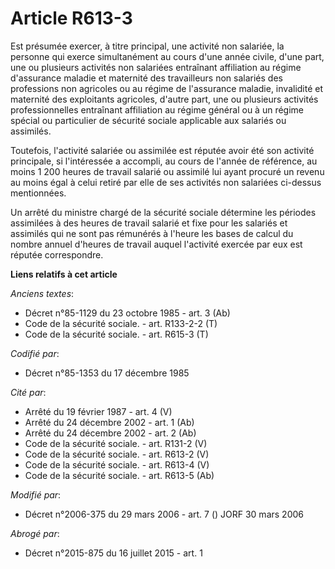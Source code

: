 # Article R613-3

Est présumée exercer, à titre principal, une activité non salariée, la personne qui exerce simultanément au cours d'une année
civile, d'une part, une ou plusieurs activités non salariées entraînant affiliation au régime d'assurance maladie et
maternité des travailleurs non salariés des professions non agricoles ou au régime de l'assurance maladie, invalidité et
maternité des exploitants agricoles, d'autre part, une ou plusieurs activités professionnelles entraînant affiliation au
régime général ou à un régime spécial ou particulier de sécurité sociale applicable aux salariés ou assimilés. 

Toutefois, l'activité salariée ou assimilée est réputée avoir été son activité principale, si l'intéressée a accompli, au
cours de l'année de référence, au moins 1 200 heures de travail salarié ou assimilé lui ayant procuré un revenu au moins égal
à celui retiré par elle de ses activités non salariées ci-dessus mentionnées.

Un arrêté du ministre chargé de la sécurité sociale détermine les périodes assimilées à des heures de travail salarié et fixe
pour les salariés et assimilés qui ne sont pas rémunérés à l'heure les bases de calcul du nombre annuel d'heures de travail
auquel l'activité exercée par eux est réputée correspondre.

**Liens relatifs à cet article**

_Anciens textes_:

  - Décret n°85-1129 du 23 octobre 1985 - art. 3 (Ab)
  - Code de la sécurité sociale. - art. R133-2-2 (T)
  - Code de la sécurité sociale. - art. R615-3 (T)

_Codifié par_:

  - Décret n°85-1353 du 17 décembre 1985

_Cité par_:

  - Arrêté du 19 février 1987 - art. 4 (V)
  - Arrêté du 24 décembre 2002 - art. 1 (Ab)
  - Arrêté du 24 décembre 2002 - art. 2 (Ab)
  - Code de la sécurité sociale. - art. R131-2 (V)
  - Code de la sécurité sociale. - art. R613-2 (V)
  - Code de la sécurité sociale. - art. R613-4 (V)
  - Code de la sécurité sociale. - art. R613-5 (Ab)

_Modifié par_:

  - Décret n°2006-375 du 29 mars 2006 - art. 7 () JORF 30 mars 2006

_Abrogé par_:

  - Décret n°2015-875 du 16 juillet 2015 - art. 1
